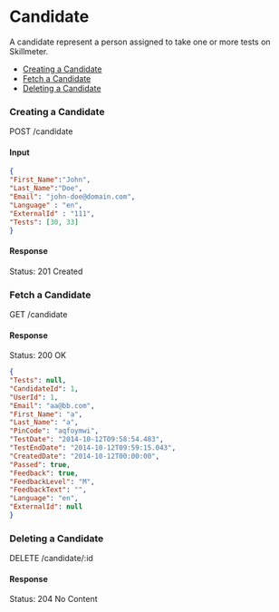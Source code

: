 Candidate
====

A candidate represent a person assigned to take one or more tests on Skillmeter. 

* [Creating a Candidate](#creating-a-candidate)
* [Fetch a Candidate](#fetch-a-candidate)
* [Deleting a Candidate](#deleting-a-candidate)


### Creating a Candidate

  POST /candidate
  
#### Input

```json
{
"First_Name":"John",
"Last_Name":"Doe",
"Email": "john-doe@domain.com",
"Language" : "en",
"ExternalId" : "111",
"Tests": [30, 33]
}
```

#### Response

  Status: 201 Created


### Fetch a Candidate

  GET /candidate
  
#### Response

  Status: 200 OK

```json
{
"Tests": null,
"CandidateId": 1,
"UserId": 1,
"Email": "aa@bb.com",
"First_Name": "a",
"Last_Name": "a",
"PinCode": "aqfoymwi",
"TestDate": "2014-10-12T09:58:54.483",
"TestEndDate": "2014-10-12T09:59:15.043",
"CreatedDate": "2014-10-12T00:00:00",
"Passed": true,
"Feedback": true,
"FeedbackLevel": "M",
"FeedbackText": "",
"Language": "en",
"ExternalId": null
}
```
  

### Deleting a Candidate

DELETE /candidate/:id

#### Response

  Status: 204 No Content
